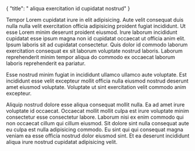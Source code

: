 {
  "title": " aliqua exercitation id cupidatat nostrud"
}

Tempor Lorem cupidatat irure in elit adipisicing. Aute velit consequat duis nulla nulla velit exercitation officia adipisicing proident fugiat incididunt. Ut esse Lorem minim deserunt proident eiusmod. Irure laborum incididunt cupidatat esse ipsum magna non id cupidatat occaecat ut officia anim elit. Ipsum laboris sit ad cupidatat consectetur. Quis dolor id commodo laborum exercitation consequat ex sit laborum voluptate nostrud laboris. Laborum reprehenderit minim tempor aliqua do commodo ex occaecat laborum laboris reprehenderit ea pariatur.

Esse nostrud minim fugiat in incididunt ullamco ullamco aute voluptate. Est incididunt esse velit excepteur mollit officia nulla eiusmod nostrud deserunt amet eiusmod voluptate. Voluptate ut sint exercitation velit commodo anim excepteur.

Aliquip nostrud dolore esse aliqua consequat mollit nulla. Ea ad amet irure voluptate id occaecat. Occaecat mollit mollit culpa est irure voluptate minim consectetur esse consectetur labore. Laborum nisi ex enim commodo qui non occaecat cillum qui cillum eiusmod. Sit dolore sint nulla consequat aute eu culpa est nulla adipisicing commodo. Eu sint qui qui consequat magna veniam ea esse officia nostrud dolor eiusmod sint. Et ea deserunt incididunt aliqua irure nostrud cupidatat adipisicing velit.